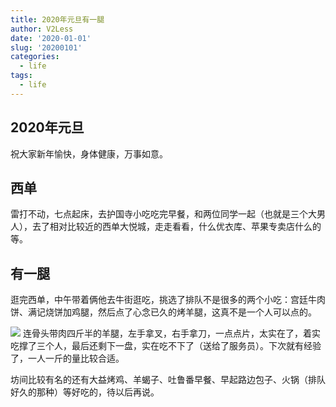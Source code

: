 ```yaml
---
title: 2020年元旦有一腿
author: V2Less
date: '2020-01-01'
slug: '20200101'
categories:
  - life
tags:
  - life
---
```

## 2020年元旦
祝大家新年愉快，身体健康，万事如意。
## 西单
雷打不动，七点起床，去护国寺小吃吃完早餐，和两位同学一起（也就是三个大男人），去了相对比较近的西单大悦城，走走看看，什么优衣库、苹果专卖店什么的等。
## 有一腿
逛完西单，中午带着俩他去牛街逛吃，挑选了排队不是很多的两个小吃：宫廷牛肉饼、满记烧饼加鸡腿，然后点了心念已久的烤羊腿，这真不是一个人可以点的。

![](/post/2020-01-01-20200101_files/kaoyangtui.jpg)
连骨头带肉四斤半的羊腿，左手拿叉，右手拿刀，一点点片，太实在了，着实吃撑了三个人，最后还剩下一盘，实在吃不下了（送给了服务员）。下次就有经验了，一人一斤的量比较合适。

坊间比较有名的还有大益烤鸡、羊蝎子、吐鲁番早餐、早起路边包子、火锅（排队好久的那种）等好吃的，待以后再说。
